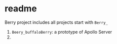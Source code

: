 # readme
Berry project includes all projects start with `Berry_`

1. `Beery_buffaloBerry`: a prototype of Apollo Server
2. 